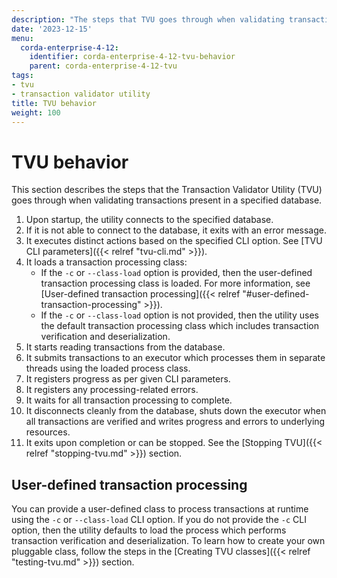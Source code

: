 ```yaml
---
description: "The steps that TVU goes through when validating transactions."
date: '2023-12-15'
menu:
  corda-enterprise-4-12:
    identifier: corda-enterprise-4-12-tvu-behavior
    parent: corda-enterprise-4-12-tvu
tags:
- tvu
- transaction validator utility
title: TVU behavior
weight: 100
---
```


# TVU behavior

This section describes the steps that the Transaction Validator Utility (TVU) goes through when validating transactions present in a specified database.

1. Upon startup, the utility connects to the specified database.
2. If it is not able to connect to the database, it exits with an error message.
3. It executes distinct actions based on the specified CLI option. See [TVU CLI parameters]({{< relref "tvu-cli.md" >}}).
4. It loads a transaction processing class:
    * If the `-c` or `--class-load` option is provided, then the user-defined transaction processing class is loaded. For more information, see [User-defined transaction processing]({{< relref "#user-defined-transaction-processing" >}}).
    * If the `-c` or `--class-load` option is not provided, then the utility uses the default transaction processing class which includes transaction verification and deserialization.
5. It starts reading transactions from the database.
6. It submits transactions to an executor which processes them in separate threads using the loaded process class.
7. It registers progress as per given CLI parameters.
8. It registers any processing-related errors.
9. It waits for all transaction processing to complete.
10. It disconnects cleanly from the database, shuts down the executor when all transactions are verified and writes progress and errors to underlying resources.
11. It exits upon completion or can be stopped. See the [Stopping TVU]({{< relref "stopping-tvu.md" >}}) section.

## User-defined transaction processing

You can provide a user-defined class to process transactions at runtime using the `-c` or `--class-load` CLI option. If you do not provide the `-c` CLI option, then the utility defaults to load the process which performs transaction verification and deserialization.
To learn how to create your own pluggable class, follow the steps in the [Creating TVU classes]({{< relref "testing-tvu.md" >}}) section.
